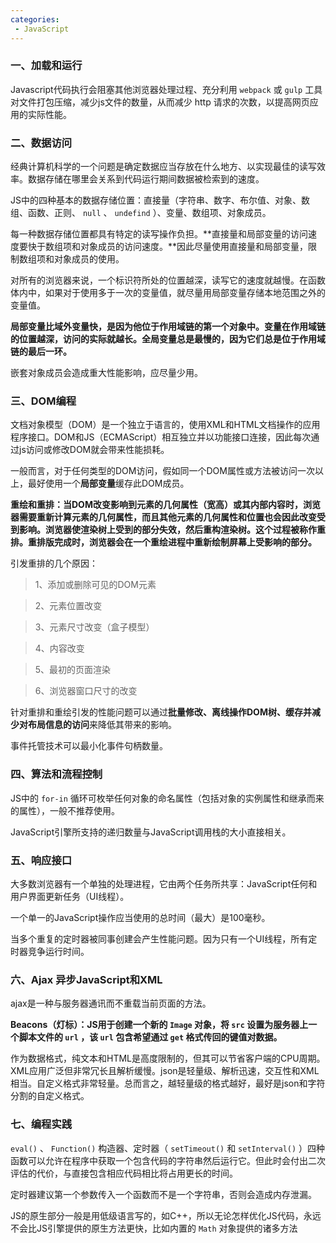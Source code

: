```yaml
---
categories:
 - JavaScript 
---
```


### 一、加载和运行 ###

Javascript代码执行会阻塞其他浏览器处理过程、充分利用 `webpack` 或 `gulp` 工具对文件打包压缩，减少js文件的数量，从而减少 http 请求的次数，以提高网页应用的实际性能。

### 二、数据访问 ###

经典计算机科学的一个问题是确定数据应当存放在什么地方、以实现最佳的读写效率。数据存储在哪里会关系到代码运行期间数据被检索到的速度。

JS中的四种基本的数据存储位置：直接量（字符串、数字、布尔值、对象、数组、函数、正则、 `null` 、 `undefind` ）、变量、数组项、对象成员。

每一种数据存储位置都具有特定的读写操作负担。**直接量和局部变量的访问速度要快于数组项和对象成员的访问速度。**因此尽量使用直接量和局部变量，限制数组项和对象成员的使用。

对所有的浏览器来说，一个标识符所处的位置越深，读写它的速度就越慢。在函数体内中，如果对于使用多于一次的变量值，就尽量用局部变量存储本地范围之外的变量值。

**局部变量比域外变量快，是因为他位于作用域链的第一个对象中。变量在作用域链的位置越深，访问的实际就越长。全局变量总是最慢的，因为它们总是位于作用域链的最后一环。**

嵌套对象成员会造成重大性能影响，应尽量少用。

### 三、DOM编程 ###

文档对象模型（DOM）是一个独立于语言的，使用XML和HTML文档操作的应用程序接口。DOM和JS（ECMAScript）相互独立并以功能接口连接，因此每次通过js访问或修改DOM就会带来性能损耗。

一般而言，对于任何类型的DOM访问，假如同一个DOM属性或方法被访问一次以上，最好使用一个**局部变量**缓存此DOM成员。

 **重绘和重排：当DOM改变影响到元素的几何属性（宽高）或其内部内容时，浏览器需要重新计算元素的几何属性，而且其他元素的几何属性和位置也会因此改变受到影响。浏览器使渲染树上受到的部分失效，然后重构渲染树。这个过程被称作重排。重排版完成时，浏览器会在一个重绘进程中重新绘制屏幕上受影响的部分。**

引发重排的几个原因：

> 1、添加或删除可见的DOM元素

> 2、元素位置改变

> 3、元素尺寸改变（盒子模型）

 

> 4、内容改变

> 5、最初的页面渲染

> 6、浏览器窗口尺寸的改变

 针对重排和重绘引发的性能问题可以通过**批量修改、离线操作DOM树、缓存并减少对布局信息的访问**来降低其带来的影响。

 事件托管技术可以最小化事件句柄数量。

### 四、算法和流程控制  ###

JS中的 `for-in` 循环可枚举任何对象的命名属性（包括对象的实例属性和继承而来的属性），一般不推荐使用。

JavaScript引擎所支持的递归数量与JavaScript调用栈的大小直接相关。

### 五、响应接口  ###

大多数浏览器有一个单独的处理进程，它由两个任务所共享：JavaScript任何和用户界面更新任务（UI线程）。

一个单一的JavaScript操作应当使用的总时间（最大）是100毫秒。

当多个重复的定时器被同事创建会产生性能问题。因为只有一个UI线程，所有定时器竞争运行时间。

### 六、Ajax  异步JavaScript和XML ###

ajax是一种与服务器通讯而不重载当前页面的方法。

**Beacons（灯标）：JS用于创建一个新的 `Image` 对象，将 `src` 设置为服务器上一个脚本文件的 `url` ，该 `url` 包含希望通过 `get` 格式传回的键值对数据。**

作为数据格式，纯文本和HTML是高度限制的，但其可以节省客户端的CPU周期。XML应用广泛但非常冗长且解析缓慢。json是轻量级、解析迅速，交互性和XML相当。自定义格式非常轻量。总而言之，越轻量级的格式越好，最好是json和字符分割的自定义格式。

### 七、编程实践 ###

`eval()` 、 `Function()` 构造器、定时器（ `setTimeout()` 和 `setInterval()` ）四种函数可以允许在程序中获取一个包含代码的字符串然后运行它。但此时会付出二次评估的代价，与直接包含相应代码相比将占用更长的时间。

定时器建议第一个参数传入一个函数而不是一个字符串，否则会造成内存泄漏。

JS的原生部分一般是用低级语言写的，如C++，所以无论怎样优化JS代码，永远不会比JS引擎提供的原生方法更快，比如内置的 `Math` 对象提供的诸多方法
